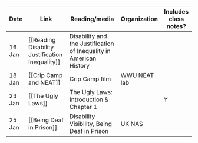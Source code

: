 | Date | Link | Reading/media | Organization | Includes class notes? |
| -- | -- | -- | -- | -- |
| 16 Jan | [[Reading Disability Justification Inequality]] | Disability and the Justification of Inequality in American History |||
| 18 Jan | [[Crip Camp and NEAT]] | Crip Camp film | WWU NEAT lab ||
| 23 Jan | [[The Ugly Laws]] | The Ugly Laws: Introduction & Chapter 1 ||Y|
| 25 Jan | [[Being Deaf in Prison]] | Disability Visibility, Being Deaf in Prison | UK NAS ||